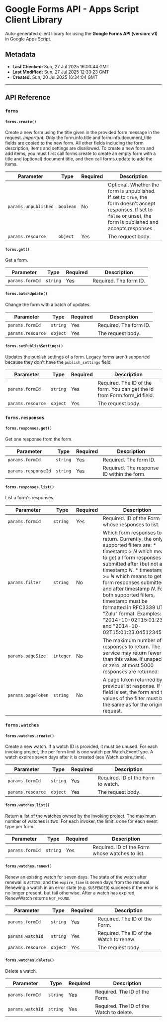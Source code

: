 # Google Forms API - Apps Script Client Library

Auto-generated client library for using the **Google Forms API (version: v1)** in Google Apps Script.

## Metadata

- **Last Checked:** Sun, 27 Jul 2025 16:00:44 GMT
- **Last Modified:** Sun, 27 Jul 2025 12:33:23 GMT
- **Created:** Sun, 20 Jul 2025 16:34:04 GMT



---

## API Reference

### `forms`

#### `forms.create()`

Create a new form using the title given in the provided form message in the request. *Important:* Only the form.info.title and form.info.document_title fields are copied to the new form. All other fields including the form description, items and settings are disallowed. To create a new form and add items, you must first call forms.create to create an empty form with a title and (optional) document title, and then call forms.update to add the items.

| Parameter | Type | Required | Description |
|---|---|---|---|
| `params.unpublished` | `boolean` | No | Optional. Whether the form is unpublished. If set to `true`, the form doesn't accept responses. If set to `false` or unset, the form is published and accepts responses. |
| `params.resource` | `object` | Yes | The request body. |

#### `forms.get()`

Get a form.

| Parameter | Type | Required | Description |
|---|---|---|---|
| `params.formId` | `string` | Yes | Required. The form ID. |

#### `forms.batchUpdate()`

Change the form with a batch of updates.

| Parameter | Type | Required | Description |
|---|---|---|---|
| `params.formId` | `string` | Yes | Required. The form ID. |
| `params.resource` | `object` | Yes | The request body. |

#### `forms.setPublishSettings()`

Updates the publish settings of a form. Legacy forms aren't supported because they don't have the `publish_settings` field.

| Parameter | Type | Required | Description |
|---|---|---|---|
| `params.formId` | `string` | Yes | Required. The ID of the form. You can get the id from Form.form_id field. |
| `params.resource` | `object` | Yes | The request body. |

### `forms.responses`

#### `forms.responses.get()`

Get one response from the form.

| Parameter | Type | Required | Description |
|---|---|---|---|
| `params.formId` | `string` | Yes | Required. The form ID. |
| `params.responseId` | `string` | Yes | Required. The response ID within the form. |

#### `forms.responses.list()`

List a form's responses.

| Parameter | Type | Required | Description |
|---|---|---|---|
| `params.formId` | `string` | Yes | Required. ID of the Form whose responses to list. |
| `params.filter` | `string` | No | Which form responses to return. Currently, the only supported filters are: * timestamp > *N* which means to get all form responses submitted after (but not at) timestamp *N*. * timestamp >= *N* which means to get all form responses submitted at and after timestamp *N*. For both supported filters, timestamp must be formatted in RFC3339 UTC "Zulu" format. Examples: "2014-10-02T15:01:23Z" and "2014-10-02T15:01:23.045123456Z". |
| `params.pageSize` | `integer` | No | The maximum number of responses to return. The service may return fewer than this value. If unspecified or zero, at most 5000 responses are returned. |
| `params.pageToken` | `string` | No | A page token returned by a previous list response. If this field is set, the form and the values of the filter must be the same as for the original request. |

### `forms.watches`

#### `forms.watches.create()`

Create a new watch. If a watch ID is provided, it must be unused. For each invoking project, the per form limit is one watch per Watch.EventType. A watch expires seven days after it is created (see Watch.expire_time).

| Parameter | Type | Required | Description |
|---|---|---|---|
| `params.formId` | `string` | Yes | Required. ID of the Form to watch. |
| `params.resource` | `object` | Yes | The request body. |

#### `forms.watches.list()`

Return a list of the watches owned by the invoking project. The maximum number of watches is two: For each invoker, the limit is one for each event type per form.

| Parameter | Type | Required | Description |
|---|---|---|---|
| `params.formId` | `string` | Yes | Required. ID of the Form whose watches to list. |

#### `forms.watches.renew()`

Renew an existing watch for seven days. The state of the watch after renewal is `ACTIVE`, and the `expire_time` is seven days from the renewal. Renewing a watch in an error state (e.g. `SUSPENDED`) succeeds if the error is no longer present, but fail otherwise. After a watch has expired, RenewWatch returns `NOT_FOUND`.

| Parameter | Type | Required | Description |
|---|---|---|---|
| `params.formId` | `string` | Yes | Required. The ID of the Form. |
| `params.watchId` | `string` | Yes | Required. The ID of the Watch to renew. |
| `params.resource` | `object` | Yes | The request body. |

#### `forms.watches.delete()`

Delete a watch.

| Parameter | Type | Required | Description |
|---|---|---|---|
| `params.formId` | `string` | Yes | Required. The ID of the Form. |
| `params.watchId` | `string` | Yes | Required. The ID of the Watch to delete. |